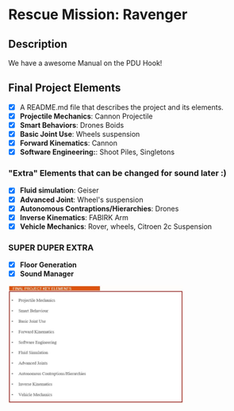 # Rescue Mission: Ravenger

## Description
We have a awesome Manual on the PDU Hook!

## Final Project Elements

- [x] A README.md file that describes the project and its elements.
- [x] **Projectile Mechanics**: Cannon Projectile
- [x] **Smart Behaviors**: Drones Boids
- [x] **Basic Joint Use**: Wheels suspension
- [x] **Forward Kinematics**: Cannon
- [x] **Software Engineering:**: Shoot Piles, Singletons

### "Extra" Elements that can be changed for sound later :)
- [x] **Fluid simulation**: Geiser
- [x] **Advanced Joint**: Wheel's suspension
- [x] **Autonomous Contraptions/Hierarchies**: Drones
- [x] **Inverse Kinematics**: FABIRK Arm
- [x] **Vehicle Mechanics**: Rover,  wheels, Citroen 2c Suspension

### SUPER DUPER EXTRA
- [x] **Floor Generation**
- [x] **Sound Manager**

<img src=requirements.jpg width="70%" height="50%">
